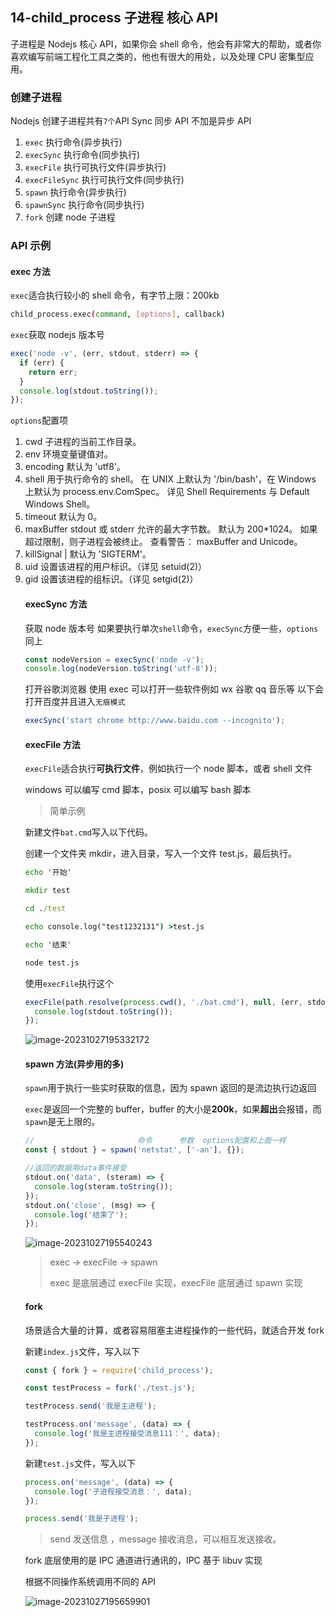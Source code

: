 ## 14-child_process 子进程 核心 API

子进程是 Nodejs 核心 API，如果你会 shell 命令，他会有非常大的帮助，或者你喜欢编写前端工程化工具之类的，他也有很大的用处，以及处理 CPU 密集型应用。

### 创建子进程

Nodejs 创建子进程共有`7个`API Sync 同步 API 不加是异步 API

1. `exec` 执行命令(异步执行)
2. `execSync` 执行命令(同步执行)
3. `execFile` 执行可执行文件(异步执行)
4. `execFileSync` 执行可执行文件(同步执行)
5. `spawn` 执行命令(异步执行)
6. `spawnSync` 执行命令(同步执行)
7. `fork` 创建 node 子进程

### API 示例

#### exec 方法

`exec`适合执行较小的 shell 命令，有字节上限：200kb

```bash
child_process.exec(command, [options], callback)
```

`exec`获取 nodejs 版本号

```js
exec('node -v', (err, stdout, stderr) => {
  if (err) {
    return err;
  }
  console.log(stdout.toString());
});
```

`options`配置项

1. cwd <string> 子进程的当前工作目录。
2. env <Object> 环境变量键值对。
3. encoding <string> 默认为 'utf8'。
4. shell <string> 用于执行命令的 shell。 在 UNIX 上默认为 '/bin/bash'，在 Windows 上默认为 process.env.ComSpec。 详见 Shell Requirements 与 Default Windows Shell。
5. timeout <number> 默认为 0。
6. maxBuffer <number> stdout 或 stderr 允许的最大字节数。 默认为 200\*1024。 如果超过限制，则子进程会被终止。 查看警告： maxBuffer and Unicode。
7. killSignal <string> | <integer> 默认为 'SIGTERM'。
8. uid <number> 设置该进程的用户标识。（详见 setuid(2)）
9. gid <number> 设置该进程的组标识。（详见 setgid(2)）

#### execSync 方法

获取 node 版本号 如果要执行单次`shell`命令，`execSync`方便一些，`options`同上

```js
const nodeVersion = execSync('node -v');
console.log(nodeVersion.toString('utf-8'));
```

打开谷歌浏览器 使用 exec 可以打开一些软件例如 wx 谷歌 qq 音乐等 以下会打开百度并且进入`无痕模式`

```js
execSync('start chrome http://www.baidu.com --incognito');
```

#### execFile 方法

`execFile`适合执行**可执行文件**，例如执行一个 node 脚本，或者 shell 文件

windows 可以编写 cmd 脚本，posix 可以编写 bash 脚本

> 简单示例

新建文件`bat.cmd`写入以下代码。

创建一个文件夹 mkdir，进入目录，写入一个文件 test.js，最后执行。

```cmd
echo '开始'

mkdir test

cd ./test

echo console.log("test1232131") >test.js

echo '结束'

node test.js
```

使用`execFile`执行这个

```js
execFile(path.resolve(process.cwd(), './bat.cmd'), null, (err, stdout) => {
  console.log(stdout.toString());
});
```

![image-20231027195332172](https://chen-1320883525.cos.ap-chengdu.myqcloud.com/img/image-20231027195332172.png)

#### spawn 方法(异步用的多)

`spawn`用于执行一些实时获取的信息，因为 spawn 返回的是流边执行边返回

`exec`是返回一个完整的 buffer，buffer 的大小是**200k**，如果**超出**会报错，而`spawn`是无上限的。

```js
//                       命令      参数  options配置和上面一样
const { stdout } = spawn('netstat', ['-an'], {});

//返回的数据用data事件接受
stdout.on('data', (steram) => {
  console.log(steram.toString());
});
stdout.on('close', (msg) => {
  console.log('结束了');
});
```

![image-20231027195540243](https://chen-1320883525.cos.ap-chengdu.myqcloud.com/img/image-20231027195540243.png)

> exec -> execFile -> spawn
>
> exec 是底层通过 execFile 实现，execFile 底层通过 spawn 实现

#### fork

场景适合大量的计算，或者容易阻塞主进程操作的一些代码，就适合开发 fork

新建`index.js`文件，写入以下

```js
const { fork } = require('child_process');

const testProcess = fork('./test.js');

testProcess.send('我是主进程');

testProcess.on('message', (data) => {
  console.log('我是主进程接受消息111：', data);
});
```

新建`test.js`文件，写入以下

```js
process.on('message', (data) => {
  console.log('子进程接受消息：', data);
});

process.send('我是子进程');
```

> send 发送信息 ，message 接收消息，可以相互发送接收。

fork 底层使用的是 IPC 通道进行通讯的，IPC 基于 libuv 实现

根据不同操作系统调用不同的 API

![image-20231027195659901](https://chen-1320883525.cos.ap-chengdu.myqcloud.com/img/image-20231027195659901.png)
